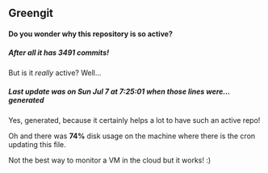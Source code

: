 ## Greengit

#### Do you wonder why this repository is so active?

##### After all it has 3491 commits!

But is it *really* active? Well...

##### Last update was on Sun Jul 7 at 7:25:01 when those lines were... generated

Yes, generated, because it certainly helps a lot to have such an active repo!

Oh and there was **74%** disk usage on the machine
where there is the cron updating this file.

Not the best way to monitor a VM in the cloud but it works! :)
